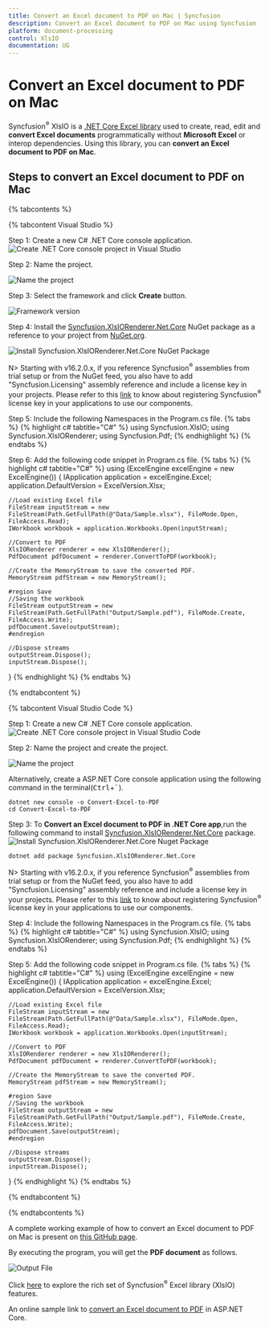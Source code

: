 ```yaml
---
title: Convert an Excel document to PDF on Mac | Syncfusion
description: Convert an Excel document to PDF on Mac using Syncfusion .NET Core Excel library (XlsIO) without Microsoft Office
platform: document-processing
control: XlsIO
documentation: UG
---
```

# Convert an Excel document to PDF on Mac

Syncfusion<sup>&reg;</sup> XlsIO is a [.NET Core Excel library](https://www.syncfusion.com/document-processing/excel-framework/net-core/excel-library) used to create, read, edit and **convert Excel documents** programmatically without **Microsoft Excel** or interop dependencies. Using this library, you can **convert an Excel document to PDF on Mac**.

## Steps to convert an Excel document to PDF on Mac

{% tabcontents %}

{% tabcontent Visual Studio %}

Step 1: Create a new C# .NET Core console application.
![Create .NET Core console project in Visual Studio](Mac_images/MacOS_images_img1.png)

Step 2: Name the project.

![Name the project](Mac_images/MacOS_images_img2.png)

Step 3: Select the framework and click **Create** button.

![Framework version](Mac_images/MacOS_images_img3.png)

Step 4: Install the [Syncfusion.XlsIORenderer.Net.Core](https://www.nuget.org/packages/Syncfusion.XlsIORenderer.Net.Core) NuGet package as a reference to your project from [NuGet.org](https://www.nuget.org/).

![Install Syncfusion.XlsIORenderer.Net.Core NuGet Package](Mac_images/MacOS_images_img4.png)

N> Starting with v16.2.0.x, if you reference Syncfusion<sup>&reg;</sup> assemblies from trial setup or from the NuGet feed, you also have to add "Syncfusion.Licensing" assembly reference and include a license key in your projects. Please refer to this [link](https://help.syncfusion.com/common/essential-studio/licensing/overview) to know about registering Syncfusion<sup>&reg;</sup> license key in your applications to use our components. 

Step 5: Include the following Namespaces in the Program.cs file.
{% tabs %}
{% highlight c# tabtitle="C#" %}
using Syncfusion.XlsIO;
using Syncfusion.XlsIORenderer;
using Syncfusion.Pdf;
{% endhighlight %}
{% endtabs %}

Step 6: Add the following code snippet in Program.cs file.
{% tabs %}
{% highlight c# tabtitle="C#" %}
using (ExcelEngine excelEngine = new ExcelEngine())
{
    IApplication application = excelEngine.Excel;
    application.DefaultVersion = ExcelVersion.Xlsx;

    //Load existing Excel file
    FileStream inputStream = new FileStream(Path.GetFullPath(@"Data/Sample.xlsx"), FileMode.Open, FileAccess.Read);
	IWorkbook workbook = application.Workbooks.Open(inputStream);

    //Convert to PDF
    XlsIORenderer renderer = new XlsIORenderer();
    PdfDocument pdfDocument = renderer.ConvertToPDF(workbook);

    //Create the MemoryStream to save the converted PDF.      
    MemoryStream pdfStream = new MemoryStream();

    #region Save
    //Saving the workbook
    FileStream outputStream = new FileStream(Path.GetFullPath("Output/Sample.pdf"), FileMode.Create, FileAccess.Write);
    pdfDocument.Save(outputStream);
    #endregion

    //Dispose streams
    outputStream.Dispose();
    inputStream.Dispose();
}
{% endhighlight %}
{% endtabs %}

{% endtabcontent %}

{% tabcontent Visual Studio Code %}

Step 1: Create a new C# .NET Core console application.
![Create .NET Core console project in Visual Studio Code](Mac_images/MacOS_images_img5.png)

Step 2: Name the project and create the project.

![Name the project](Mac_images/MacOS_images_img6.png)

Alternatively, create a ASP.NET Core console application using the following command in the terminal(<kbd>Ctrl</kbd>+<kbd>`</kbd>).

```
dotnet new console -o Convert-Excel-to-PDF
cd Convert-Excel-to-PDF
```

Step 3: To **Convert an Excel document to PDF in .NET Core app**,run the following command to  install [Syncfusion.XlsIORenderer.Net.Core](https://www.nuget.org/packages/Syncfusion.XlsIORenderer.Net.Core) package.
![Install Syncfusion.XlsIORenderer.Net.Core Nuget Package](Mac_images/MacOS_images_img7.png)

```
dotnet add package Syncfusion.XlsIORenderer.Net.Core
```

N> Starting with v16.2.0.x, if you reference Syncfusion<sup>&reg;</sup> assemblies from trial setup or from the NuGet feed, you also have to add "Syncfusion.Licensing" assembly reference and include a license key in your projects. Please refer to this [link](https://help.syncfusion.com/common/essential-studio/licensing/overview) to know about registering Syncfusion<sup>&reg;</sup> license key in your applications to use our components. 

Step 4: Include the following Namespaces in the Program.cs file.
{% tabs %}
{% highlight c# tabtitle="C#" %}
using Syncfusion.XlsIO;
using Syncfusion.XlsIORenderer;
using Syncfusion.Pdf;
{% endhighlight %}
{% endtabs %}

Step 5: Add the following code snippet in Program.cs file.
{% tabs %}
{% highlight c# tabtitle="C#" %}
using (ExcelEngine excelEngine = new ExcelEngine())
{
    IApplication application = excelEngine.Excel;
    application.DefaultVersion = ExcelVersion.Xlsx;

    //Load existing Excel file
    FileStream inputStream = new FileStream(Path.GetFullPath(@"Data/Sample.xlsx"), FileMode.Open, FileAccess.Read);
	IWorkbook workbook = application.Workbooks.Open(inputStream);

    //Convert to PDF
    XlsIORenderer renderer = new XlsIORenderer();
    PdfDocument pdfDocument = renderer.ConvertToPDF(workbook);

    //Create the MemoryStream to save the converted PDF.      
    MemoryStream pdfStream = new MemoryStream();

    #region Save
    //Saving the workbook
    FileStream outputStream = new FileStream(Path.GetFullPath("Output/Sample.pdf"), FileMode.Create, FileAccess.Write);
    pdfDocument.Save(outputStream);
    #endregion

    //Dispose streams
    outputStream.Dispose();
    inputStream.Dispose();
}
{% endhighlight %}
{% endtabs %}

{% endtabcontent %}

{% endtabcontents %}

A complete working example of how to convert an Excel document to PDF on Mac is present on [this GitHub page](https://github.com/SyncfusionExamples/XlsIO-Examples/tree/master/Getting%20Started/Mac/Convert%20Excel%20to%20PDF).

By executing the program, you will get the **PDF document** as follows.

![Output File](ASP-NET-Core_images\ASP-NET-Core_images_img9.png)

Click [here](https://www.syncfusion.com/document-processing/excel-framework/net-core) to explore the rich set of Syncfusion<sup>&reg;</sup> Excel library (XlsIO) features.

An online sample link to [convert an Excel document to PDF](https://ej2.syncfusion.com/aspnetcore/Excel/ExcelToPDF#/material3) in ASP.NET Core.